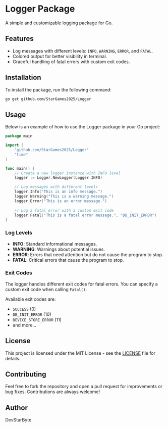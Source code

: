 # Logger Package

A simple and customizable logging package for Go.

## Features
- Log messages with different levels: `INFO`, `WARNING`, `ERROR`, and `FATAL`.
- Colored output for better visibility in terminal.
- Graceful handling of fatal errors with custom exit codes.

## Installation

To install the package, run the following command:

```bash
go get github.com/StarGames2025/Logger
```

## Usage

Below is an example of how to use the Logger package in your Go project:

```go
package main

import (
    "github.com/StarGames2025/Logger"
    "time"
)

func main() {
    // Create a new logger instance with INFO level
    logger := Logger.NewLogger(Logger.INFO)

    // Log messages with different levels
    logger.Info("This is an info message.")
    logger.Warning("This is a warning message.")
    logger.Error("This is an error message.")
    
    // Log a fatal error with a custom exit code
    logger.Fatal("This is a fatal error message.", "DB_INIT_ERROR")
}
```

### Log Levels
- **INFO**: Standard informational messages.
- **WARNING**: Warnings about potential issues.
- **ERROR**: Errors that need attention but do not cause the program to stop.
- **FATAL**: Critical errors that cause the program to stop.

### Exit Codes
The logger handles different exit codes for fatal errors. You can specify a custom exit code when calling `Fatal()`.

Available exit codes are:
- `SUCCESS` (0)
- `DB_INIT_ERROR` (10)
- `DEVICE_STORE_ERROR` (11)
- and more...

## License

This project is licensed under the MIT License - see the [LICENSE](LICENSE) file for details.

## Contributing

Feel free to fork the repository and open a pull request for improvements or bug fixes. Contributions are always welcome!

## Author

DevStarByte